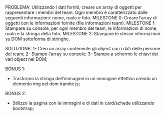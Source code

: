 PROBLEMA: 
Utilizzando i dati forniti, creare un array di oggetti per rappresentare i membri del team. Ogni membro è caratterizzato dalle seguenti informazioni: nome, ruolo e foto.
MILESTONE 0: Creare l’array di oggetti con le informazioni fornite (file informazioni team).
MILESTONE 1: Stampare su console, per ogni membro del team, le informazioni di nome, ruolo e la stringa della foto.
MILESTONE 2: Stampare le stesse informazioni su DOM sottoforma di stringhe.

SOLUZIONE: 
1- Creo un array contenente gli object con i dati delle persone del team;
2- Stampo l'array su console;
3- Stampo a schermo le chiavi dei vari object nel DOM;

BONUS 1:
- Trasformo la stringa dell'immagine in un immagine effettiva crendo un elemento img nel dom tramite js;

BONUS 2:
- Stilizzo la pagina con le immagini e di dati in card/schede utilizzando bootstrap;

